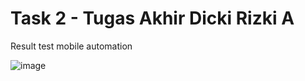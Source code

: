 # Task 2 - Tugas Akhir Dicki Rizki A

Result test mobile automation

![image](https://github.com/dickirizki21/mobileAutomation/assets/56797161/bbeb5f04-7dea-495d-a395-246fcf8b681b)
